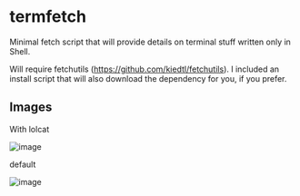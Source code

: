 # termfetch
Minimal fetch script that will provide details on terminal stuff written only in Shell.

Will require fetchutils (https://github.com/kiedtl/fetchutils). I included an install script that will also download the dependency for you, if you prefer.

## Images
With lolcat

![image](https://user-images.githubusercontent.com/67988191/219903034-52fe0917-95d0-4fcb-9942-783c5d938fd6.png)

default

![image](https://user-images.githubusercontent.com/67988191/219903041-2d88a9b7-f4b2-4190-80a4-5dda7513ef57.png)
